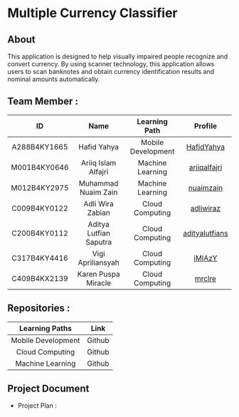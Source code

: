 # Multiple Currency Classifier

## About
This application is designed to help visually impaired people recognize and convert currency. By using scanner technology, this application allows users to scan banknotes and obtain currency identification results and nominal amounts automatically.

## Team Member :
|      ID      |          Name          |     Learning Path   |    Profile                                          |
|:------------:|:----------------------:|:-------------------:|:---------------------------------------------------:|
| A288B4KY1665 | Hafid Yahya            | Mobile Development  | [HafidYahya](https://github.com/HafidYahya)         |
| M001B4KY0646 | Ariiq Islam Alfajri    | Machine Learning    | [ariiqalfajri](https://github.com/ariiqalfajri)     |
| M012B4KY2975 | Muhammad Nuaim Zain    | Machine Learning    | [nuaimzain](https://github.com/nuaimzain)           |
| C009B4KY0122 | Adli Wira Zabian       | Cloud Computing     | [adliwiraz](https://github.com/adliwiraz)           |
| C200B4KY0112 | Aditya Lutfian Saputra | Cloud Computing     | [adityalutfians](https://github.com/adityalutfians) |
| C317B4KY4416 | Vigi Apriliansyah      | Cloud Computing     | [iMlAzY](https://github.com/vigiapriliansyah)       |
| C409B4KX2139 | Karen Puspa Miracle    | Cloud Computing     | [mrclre](https://github.com/mrclre)                 | 

## Repositories :
| Learning Paths	   | Link   |
|:------------------:|:------:|
| Mobile Development | Github |
| Cloud Computing    | Github |
| Machine Learning	 | Github |

## Project Document
* Project Plan : 
